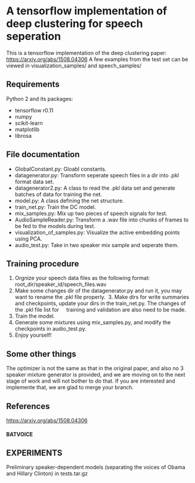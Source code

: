 # A tensorflow implementation of deep clustering for speech seperation
This is a tensorflow implementation of the deep clustering paper: https://arxiv.org/abs/1508.04306
A few examples from the test set can be viewed in visualization_samples/ and speech_samples/

## Requirements
Python 2 and its packages:
  * tensorflow r0.11
  * numpy
  * scikit-learn
  * matplotlib
  * librosa
  
## File documentation
  * GlobalConstant.py: Gloabl constants.
  * datagenerator.py: Transform seperate speech files in a dir into .pkl format data set.
  * datagenerator2.py: A class to read the .pkl data set and generate batches of data for training the net.
  * model.py: A class defining the net structure.
  * train_net.py: Train the DC model.
  * mix_samples.py: Mix up two pieces of speech signals for test.
  * AudioSampleReader.py: Transform a .wav file into chunks of frames to be fed to the models during test.
  * visualization_of_samples.py: Visualize the active embedding points using PCA.
  * audio_test.py: Take in two speaker mix sample and seperate them.
  
## Training procedure
  1. Orgnize your speech data files as the following format:
      root_dir/speaker_id/speech_files.wav
  2. Make some changes dir of the datagenerator.py and run it, you may want to rename the .pkl file properly. 
  3. Make dirs for write summaries and checkpoints, update your dirs in the train_net.py. The changes of the .pkl file list for      training and validation are also need to be made.
  4. Train the model.
  5. Generate some mixtures using mix_samples.py, and modify the checkpoints in audio_test.py.
  6. Enjoy yourself!
  
## Some other things
  The optimizer is not the same as that in the original paper, and also no 3 speaker mixture generator is provided, and we are moving on to the next stage of work and will not bother to do that. If you are interested and implemente that, we are glad to merge your branch.

## References
  https://arxiv.org/abs/1508.04306
  
#### BATVOICE ####

## EXPERIMENTS

Preliminary speaker-dependent models (separating the voices of Obama and Hillary Clinton) in tests.tar.gz
  
